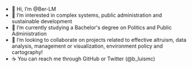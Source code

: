 - 🍎 Hi, I’m @Ber-LM
- 🥝 I’m interested in complex systems, public administration and sustainable development
- 🍣 I’m currently studying a Bachelor's degree on Politics and Public Administration
- 🍳 I’m looking to collaborate on projects related to effective altruism, data analysis, management or visualization, environment policy and cartography!
- ☕ You can reach me through GitHub or Twitter (@b_luismc)

<!---
Ber-LM/Ber-LM is a ✨ special ✨ repository because its `README.md` (this file) appears on your GitHub profile.
You can click the Preview link to take a look at your changes.
--->
